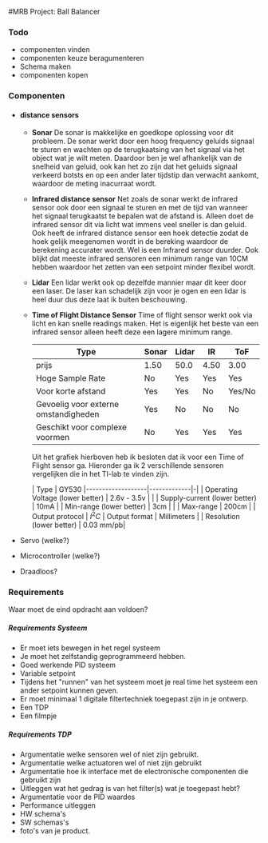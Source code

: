 #MRB Project: Ball Balancer

### Todo
* componenten vinden
* componenten keuze beragumenteren
* Schema maken
* componenten kopen





### Componenten
* #### distance sensors
  * **Sonar**
    De sonar is makkelijke en goedkope oplossing voor dit probleem. De sonar werkt door een hoog frequency geluids signaal te sturen en wachten op de terugkaatsing van het signaal via het object wat je wilt meten. Daardoor ben je wel afhankelijk van de snelheid van geluid, ook kan het zo zijn dat het geluids signaal verkeerd botsts en op een ander later tijdstip dan verwacht aankomt, waardoor de meting inacurraat wordt. 
  * **Infrared distance sensor**
    Net zoals de sonar werkt de infrared sensor ook door een signaal te sturen en met de tijd van wanneer het signaal terugkaatst te bepalen wat de afstand is. Alleen doet de infrared sensor dit via licht wat immens veel sneller is dan geluid. Ook heeft de infrared distance sensor een hoek detectie zodat de hoek gelijk meegenomen wordt in de bereking waardoor de berekening accurater wordt. Wel is een Infrared sensor duurder. Ook blijkt dat meeste infrared sensoren een minimum range van 10CM hebben waardoor het zetten van een setpoint minder flexibel wordt.
  * **Lidar**
    Een lidar werkt ook op dezelfde mannier maar dit keer door een laser. De laser kan schadelijk zijn voor je ogen en een lidar is heel duur dus deze laat ik buiten beschouwing.

  * **Time of Flight Distance Sensor**
    Time of flight sensor werkt ook via licht en kan snelle readings maken. Het is eigenlijk het beste van een infrared sensor alleen heeft deze een lagere minimum range. 


    |   Type                                    | Sonar | Lidar | IR     | ToF  |
    |---------------------------------------|-------|-------|--------|------|
    | prijs                                 | 1.50  | 50.0  | 4.50   | 3.00 |
    | Hoge Sample Rate                      | No    | Yes   | Yes    | Yes  |
    | Voor korte afstand                    | Yes   | Yes   | No | Yes/No   |
    | Gevoelig voor  externe omstandigheden | Yes   | No    | No     | No   |
    | Geschikt voor complexe voormen        | No    | Yes   | Yes    | Yes  |

    Uit het grafiek hierboven heb ik besloten dat ik voor een Time of Flight sensor ga. Hieronder ga ik 2 verschillende sensoren vergelijken die in het TI-lab te vinden zijn. 

    |    Type               | GY530
    |-------------------|-------------|-|
    | Operating Voltage (lower better) | 2.6v - 3.5v | |
    | Supply-current (lower better) | 10mA |
    | Min-range (lower better) | 3cm | |
    | Max-range | 200cm |
    | Output protocol | $I^2C$
    | Output format | Millimeters |
    | Resolution (lower better) | 0.03 mm/pb|




* Servo (welke?)
* Microcontroller (welke?)
* Draadloos?


### Requirements
Waar moet de eind opdracht aan voldoen?

##### Requirements Systeem
* Er moet iets bewegen in het regel systeem
* Je moet het zelfstandig geprogrammeerd hebben.
* Goed werkende PID systeem
* Variable setpoint
* Tijdens het "runnen" van het systeem moet je real time  het systeem een ander setpoint kunnen geven. 
* Er moet minimaal 1 digitale filtertechniek toegepast zijn in je ontwerp.
* Een TDP
* Een filmpje


##### Requirements TDP
* Argumentatie welke sensoren wel of niet zijn gebruikt.
* Argumentatie welke actuatoren wel of niet zijn gebruikt
* Argumentatie hoe ik interface met de electronische componenten die gebruikt zijn
* Uitleggen wat het gedrag is van het filter(s) wat je toegepast hebt? 
* Argumentatie voor de PID waardes
* Performance uitleggen 
* HW schema's
* SW schemas's
* foto's van je product. 
    

